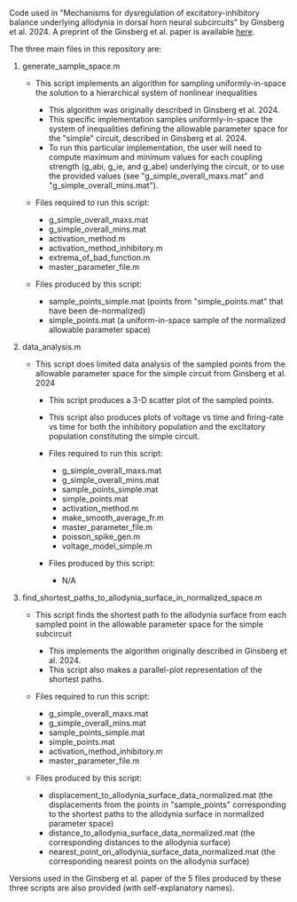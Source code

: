 Code used in "Mechanisms for dysregulation of excitatory-inhibitory balance underlying allodynia in dorsal horn neural subcircuits" by Ginsberg et al. 2024. A preprint of the Ginsberg et al. paper is available [here](https://doi.org/10.1101/2024.06.10.598179).
	

The three main files in this repository are:

1. generate_sample_space.m
	 * This script implements an algorithm for sampling uniformly-in-space the solution to a hierarchical system of nonlinear inequalities
		 * This algorithm was originally described in  Ginsberg et al. 2024. 
		 * This specific implementation samples uniformly-in-space the system of inequalities defining the allowable parameter space for the "simple" circuit, described in Ginsberg et al. 2024.
		 * To run this particular implementation, the user will need to compute maximum and minimum values for each coupling strength (g_abi, g_ie, and g_abe) underlying the circuit, or to use the provided values (see "g_simple_overall_maxs.mat" and "g_simple_overall_mins.mat").
		
		
   * Files required to run this script: 
		
	   * g_simple_overall_maxs.mat
		* g_simple_overall_mins.mat
		* activation_method.m
		* activation_method_inhibitory.m
		* extrema_of_bad_function.m
		* master_parameter_file.m
		
	* Files produced by this script:
		
	  * sample_points_simple.mat (points from "simple_points.mat" that have been de-normalized)
	  * simple_points.mat (a uniform-in-space sample of the normalized allowable parameter space)
		
	
2. data_analysis.m
	
    * This script does limited data analysis of the sampled points from the allowable parameter space for the simple circuit from Ginsberg et al. 2024
		
      * This script produces a 3-D scatter plot of the sampled points.
      * This script also produces plots of voltage vs time and firing-rate vs time for both the inhibitory population and the excitatory population constituting the simple circuit.
		
      * Files required to run this script:
		* g_simple_overall_maxs.mat
		* g_simple_overall_mins.mat
		* sample_points_simple.mat
		* simple_points.mat			
		* activation_method.m
		* make_smooth_average_fr.m
		* master_parameter_file.m
		* poisson_spike_gen.m
		* voltage_model_simple.m
		
      * Files produced by this script:
		* N/A
		
	
3. find_shortest_paths_to_allodynia_surface_in_normalized_space.m
	
	* This script finds the shortest path to the allodynia surface from each sampled point in the allowable parameter space for the simple subcircuit
		
		* This implements the algorithm originally described in Ginsberg et al. 2024.
		* This script also makes a parallel-plot representation of the shortest paths.
		
	* Files required to run this script:	
		* g_simple_overall_maxs.mat
		* g_simple_overall_mins.mat
		* sample_points_simple.mat
		* simple_points.mat
		* activation_method_inhibitory.m
		* master_parameter_file.m
		
	* Files produced by this script:
		* displacement_to_allodynia_surface_data_normalized.mat (the displacements from the points in "sample_points" corresponding to the shortest paths to the allodynia surface in normalized parameter space)
		* distance_to_allodynia_surface_data_normalized.mat (the corresponding distances to the allodynia surface)
		* nearest_point_on_allodynia_surface_data_normalized.mat (the corresponding nearest points on the allodynia surface)


Versions used in the Ginsberg et al. paper of the 5 files produced by these three scripts are also provided (with self-explanatory names).
	
